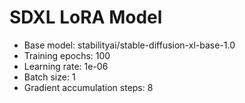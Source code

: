 
# SDXL LoRA Model
- Base model: stabilityai/stable-diffusion-xl-base-1.0
- Training epochs: 100
- Learning rate: 1e-06
- Batch size: 1
- Gradient accumulation steps: 8
        